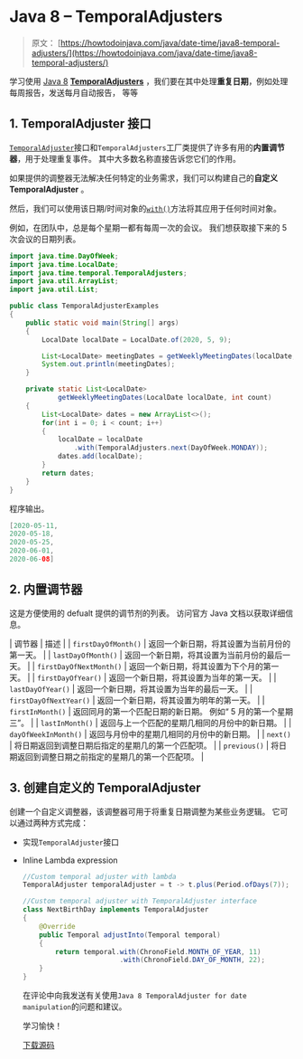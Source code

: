 # Java 8 – TemporalAdjusters

> 原文： [https://howtodoinjava.com/java/date-time/java8-temporal-adjusters/](https://howtodoinjava.com/java/date-time/java8-temporal-adjusters/)

学习使用 [Java 8](https://howtodoinjava.com/java-8-tutorial/) [**TemporalAdjusters**](https://docs.oracle.com/javase/8/docs/api/java/time/temporal/TemporalAdjusters.html) ，我们要在其中处理**重复日期**，例如处理每周报告，发送每月自动报告， 等等

## 1\. TemporalAdjuster 接口

[`TemporalAdjuster`](https://docs.oracle.com/javase/8/docs/api/java/time/temporal/TemporalAdjuster.html)接口和`TemporalAdjusters`工厂类提供了许多有用的**内置调节器**，用于处理重复事件。 其中大多数名称直接告诉您它们的作用。

如果提供的调整器无法解决任何特定的业务需求，我们可以构建自己的**自定义 TemporalAdjuster** 。

然后，我们可以使用该日期/时间对象的[`with()`](https://docs.oracle.com/javase/8/docs/api/java/time/LocalDate.html#with-java.time.temporal.TemporalAdjuster-)方法将其应用于任何时间对象。

例如，在团队中，总是每个星期一都有每周一次的会议。 我们想获取接下来的 5 次会议的日期列表。

```java
import java.time.DayOfWeek;
import java.time.LocalDate;
import java.time.temporal.TemporalAdjusters;
import java.util.ArrayList;
import java.util.List;

public class TemporalAdjusterExamples 
{
	public static void main(String[] args) 
	{
		LocalDate localDate = LocalDate.of(2020, 5, 9);

		List<LocalDate> meetingDates = getWeeklyMeetingDates(localDate, 5);
		System.out.println(meetingDates);
	}

	private static List<LocalDate> 
			getWeeklyMeetingDates(LocalDate localDate, int count) 
	{
		List<LocalDate> dates = new ArrayList<>();
		for(int i = 0; i < count; i++)
		{
			localDate = localDate
				.with(TemporalAdjusters.next(DayOfWeek.MONDAY));
			dates.add(localDate);
		}
	    return dates;
	}
}

```

程序输出。

```java
[2020-05-11, 
2020-05-18, 
2020-05-25, 
2020-06-01, 
2020-06-08]

```

## 2\. 内置调节器

这是方便使用的 defualt 提供的调节剂的列表。 访问官方 Java 文档以获取详细信息。

| 调节器 | 描述 |
| `firstDayOfMonth()` | 返回一个新日期，将其设置为当前月份的第一天。 |
| `lastDayOfMonth()` | 返回一个新日期，将其设置为当前月份的最后一天。 |
| `firstDayOfNextMonth()` | 返回一个新日期，将其设置为下个月的第一天。 |
| `firstDayOfYear()` | 返回一个新日期，将其设置为当年的第一天。 |
| `lastDayOfYear()` | 返回一个新日期，将其设置为当年的最后一天。 |
| `firstDayOfNextYear()` | 返回一个新日期，将其设置为明年的第一天。 |
| `firstInMonth()` | 返回同月的第一个匹配日期的新日期。 例如“ 5 月的第一个星期三”。 |
| `lastInMonth()` | 返回与上一个匹配的星期几相同的月份中的新日期。 |
| `dayOfWeekInMonth()` | 返回与月份中的星期几相同的月份中的新日期。 |
| `next()` | 将日期返回到调整日期后指定的星期几的第一个匹配项。 |
| `previous()` | 将日期返回到调整日期之前指定的星期几的第一个匹配项。 |

## 3\. 创建自定义的 TemporalAdjuster

创建一个自定义调整器，该调整器可用于将重复日期调整为某些业务逻辑。 它可以通过两种方式完成：

*   实现`TemporalAdjuster`接口
*   Inline Lambda expression

    >

    ```java
    //Custom temporal adjuster with lambda
    TemporalAdjuster temporalAdjuster = t -> t.plus(Period.ofDays(7));

    //Custom temporal adjuster with TemporalAdjuster interface
    class NextBirthDay implements TemporalAdjuster 
    {
        @Override
        public Temporal adjustInto(Temporal temporal) 
        {
            return temporal.with(ChronoField.MONTH_OF_YEAR, 11)
            				.with(ChronoField.DAY_OF_MONTH, 22);
        }
    }

    ```

    在评论中向我发送有关使用`Java 8 TemporalAdjuster for date manipulation`的问题和建议。

    学习愉快！

    [下载源码](https://github.com/lokeshgupta1981/Core-Java/tree/master/src/com/howtodoinjava/core/datetime)